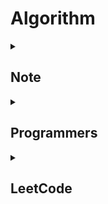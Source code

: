 # Algorithm

<details>
  <summary>
    <h2>Note</h2>
  </summary>

  <ul>
    <li>
      <a href="https://github.com/wonjin-dev/algorithm/blob/main/Note/Linked List">
        Linked List
      </a>
    </li>
    <li>
      <a href="https://github.com/wonjin-dev/algorithm/blob/main/Note/BST">
        BST
      </a>
    </li>
    <li>
      <a href="https://github.com/wonjin-dev/algorithm/blob/main/Note/Recursion">
        Recursion
      </a>
    </li>
    <li>
      <a href="https://github.com/wonjin-dev/algorithm/blob/main/Note/BFS.md">
        BFS
      </a>
    </li>
    <li>
      <a href="https://github.com/wonjin-dev/algorithm/blob/main/Note/DFS.md">
        DFS
      </a>
    </li>
    <li>
      <a href="https://github.com/wonjin-dev/algorithm/blob/main/Note/Graph.md">
        Graph
      </a>
    </li>
    <li>
      <a href="https://github.com/wonjin-dev/algorithm/blob/main/Note/Trie">
        Trie
      </a>
    </li>
    <li>
      <a href="https://github.com/wonjin-dev/algorithm/blob/main/Note/Heap">
        Heap
      </a>
    </li>
    <li>
      <a href="https://github.com/wonjin-dev/algorithm/blob/main/Note/Hash Table.md">
        Hash Table
      </a>
    </li>
    <li>
      <a href="https://github.com/wonjin-dev/algorithm/blob/main/Note/Greedy.md">
        Greedy
      </a>
    </li>
    <li>
      <a href="https://github.com/wonjin-dev/algorithm/blob/main/Note/Sort.md">
        Sort
      </a>
    </li>
  </ul>
</details>

<details>
  <summary>
    <h2>Programmers</h2>
  </summary>

  <details open>
    <summary>
      <h3>Level 3</h3>
    </summary>
    <ul>
      <li>
        <a href="./Programmers/Lv3/가장 먼 노드">[Graph] 가장 먼 노드</a>
      </li>
    </ul>
  </details>
</details>

<details>
  <summary>
    <h2>LeetCode</h2>
  </summary>

  <ul>
    <li>
      <a href="./LeetCode/21">[Linked List] 21</a>
    </li>
    <li>
      <a href="./LeetCode/938">[DFS] 938</a>
    </li>
    <li>
      <a href="./LeetCode/2265">[DFS] 2265</a>
    </li>
    <li>
      <a href="./LeetCode/230">[BST] 230</a>
    </li>
    <li>
      <a href="./LeetCode/102">[BFS] 102</a>
    </li>
  </ul>
</details>
